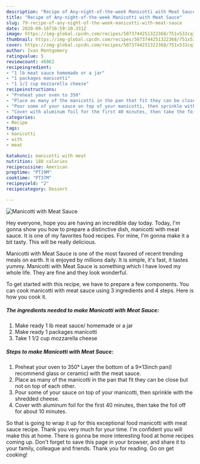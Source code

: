 ```yaml
---
description: "Recipe of Any-night-of-the-week Manicotti with Meat Sauce"
title: "Recipe of Any-night-of-the-week Manicotti with Meat Sauce"
slug: 79-recipe-of-any-night-of-the-week-manicotti-with-meat-sauce
date: 2020-09-16T16:59:10.331Z
image: https://img-global.cpcdn.com/recipes/5073744251322368/751x532cq70/manicotti-with-meat-sauce-recipe-main-photo.jpg
thumbnail: https://img-global.cpcdn.com/recipes/5073744251322368/751x532cq70/manicotti-with-meat-sauce-recipe-main-photo.jpg
cover: https://img-global.cpcdn.com/recipes/5073744251322368/751x532cq70/manicotti-with-meat-sauce-recipe-main-photo.jpg
author: Ivan Montgomery
ratingvalue: 5
reviewcount: 46862
recipeingredient:
- "1 lb meat sauce homemade or a jar"
- "1 packages manicotti"
- "1 1/2 cup mozzarella cheese"
recipeinstructions:
- "Preheat your oven to 350°                                                         Layer the bottom of a 9×13inch pan(I recommend glass or ceramic) with the meat sauce."
- "Place as many of the manicotti in the pan that fit they can be close but not on top of each other."
- "Pour some of your sauce on top of your manicotti, then sprinkle with the shredded cheese."
- "Cover with aluminum foil for the first 40 minutes, then take the foil off for about 10 minutes."
categories:
- Recipe
tags:
- manicotti
- with
- meat

katakunci: manicotti with meat 
nutrition: 188 calories
recipecuisine: American
preptime: "PT19M"
cooktime: "PT37M"
recipeyield: "2"
recipecategory: Dessert

---
```



![Manicotti with Meat Sauce](https://img-global.cpcdn.com/recipes/5073744251322368/751x532cq70/manicotti-with-meat-sauce-recipe-main-photo.jpg)

Hey everyone, hope you are having an incredible day today. Today, I'm gonna show you how to prepare a distinctive dish, manicotti with meat sauce. It is one of my favorites food recipes. For mine, I'm gonna make it a bit tasty. This will be really delicious.

Manicotti with Meat Sauce is one of the most favored of recent trending meals on earth. It is enjoyed by millions daily. It is simple, it's fast, it tastes yummy. Manicotti with Meat Sauce is something which I have loved my whole life. They are fine and they look wonderful.




To get started with this recipe, we have to prepare a few components. You can cook manicotti with meat sauce using 3 ingredients and 4 steps. Here is how you cook it.

<!--inarticleads1-->

##### The ingredients needed to make Manicotti with Meat Sauce:

1. Make ready 1 lb meat sauce/ homemade or a jar
1. Make ready 1 packages manicotti
1. Take 1 1/2 cup mozzarella cheese




<!--inarticleads2-->

##### Steps to make Manicotti with Meat Sauce:

1. Preheat your oven to 350°                                                         Layer the bottom of a 9×13inch pan(I recommend glass or ceramic) with the meat sauce.
1. Place as many of the manicotti in the pan that fit they can be close but not on top of each other.
1. Pour some of your sauce on top of your manicotti, then sprinkle with the shredded cheese.
1. Cover with aluminum foil for the first 40 minutes, then take the foil off for about 10 minutes.




So that is going to wrap it up for this exceptional food manicotti with meat sauce recipe. Thank you very much for your time. I'm confident you will make this at home. There is gonna be more interesting food at home recipes coming up. Don't forget to save this page in your browser, and share it to your family, colleague and friends. Thank you for reading. Go on get cooking!
